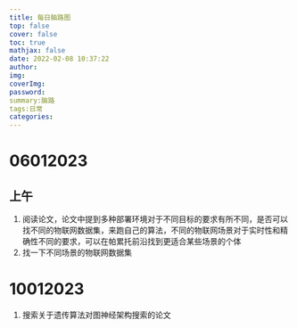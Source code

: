 ```yaml
---
title: 每日脑路图
top: false
cover: false
toc: true
mathjax: false
date: 2022-02-08 10:37:22
author:
img:
coverImg:
password:
summary:脑路
tags:日常
categories:
---
```


# 06012023
## 上午
1. 阅读论文，论文中提到多种部署环境对于不同目标的要求有所不同，是否可以找不同的物联网数据集，来跑自己的算法，不同的物联网场景对于实时性和精确性不同的要求，可以在帕累托前沿找到更适合某些场景的个体
2. 找一下不同场景的物联网数据集
# 10012023
1. 搜索关于遗传算法对图神经架构搜索的论文